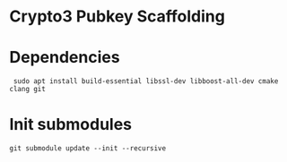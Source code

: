 # Crypto3 Pubkey Scaffolding

# Dependencies
```
 sudo apt install build-essential libssl-dev libboost-all-dev cmake clang git
```

# Init submodules
```
git submodule update --init --recursive
```
